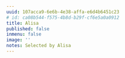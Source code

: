 ```yaml
---
uuid: 107acca9-6e6b-4e38-affa-e6d4b6451c23
# id: ca08b544-f575-4b8d-b29f-cf6e5a0a0912
title: Alisa
published: false
inmenu: false
image: ''
notes: Selected by Alisa
---
```


